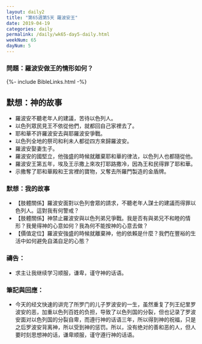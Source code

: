 ```yaml
---
layout: daily2
title: "第65週第5天 羅波安王"
date: 2019-04-19
categories: daily
permalink: /daily/wk65-day5-daily.html
weekNum: 65
dayNum: 5
---
```


### 問題：羅波安做王的情形如何？
 
{%- include BibleLinks.html -%}

## 默想：神的故事
+ 羅波安不聽老年人的建議，苦待以色列人。 
+ 以色列眾民見王不依從他們，就都回自己家裡去了。 
+ 耶和華不許羅波安去與耶羅波安爭戰。 
+ 以色列全地的祭司和利未人都從四方來歸羅波安。 
+ 羅波安娶妻生子。 
+ 羅波安的國堅立，他強盛的時候就離棄耶和華的律法，以色列人也都隨從他。 
+ 羅波安王第五年，埃及王示撒上來攻打耶路撒冷，因為王和民得罪了耶和華。 
+ 示撒奪了耶和華殿和王宮裡的寶物，又奪去所羅門製造的金盾牌。 

### 默想：我的故事
+ 【肢體關係】羅波安面對以色列會眾的請求，不聽老年人謀士的建議而得罪以色列人。這對我有何警戒？ 
+ 【肢體關係】神禁止羅波安與以色列弟兄爭戰。我是否有與弟兄不和睦的情形？我覺得神的心意如何？我為何不能按神的心意去做？ 
+ 【價值定位】羅波安強盛的時候就離棄神，他的依賴是什麼？我們在豐裕的生活中如何避免自滿自足的心態？ 

### 禱告：

+ 求主让我继续学习顺服，谦卑，谨守神的话语。

### 筆記與回應：

+ 今天的经文快速的讲完了所罗门的儿子罗波安的一生，虽然重复了列王纪里罗波安的恶，加重以色列百姓的负担，导致了以色列国的分裂，但也记录了罗波安面对以色列国的分裂自卑，而遵行神的话语三年，所以得到神的祝福，只是之后罗波安背离神，所以受到神的惩罚。所以，没有绝对的善和恶的人，但人要时刻思想神的话，谦卑顺服，谨守遵行神的话语。
